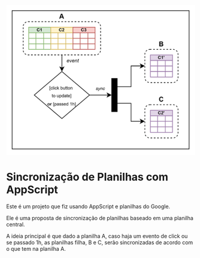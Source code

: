 ![](./.github/imgs/banner.png)

# Sincronização de Planilhas com AppScript

Este é um projeto que fiz usando AppScript e planilhas do Google.

Ele é uma proposta de sincronização de planilhas baseado em uma planilha central.

A ideia principal é que dado a planilha A, caso haja um evento de click ou se passado 1h, as planilhas filha, B e C, serão sincronizadas de acordo com o que tem na planilha A.
